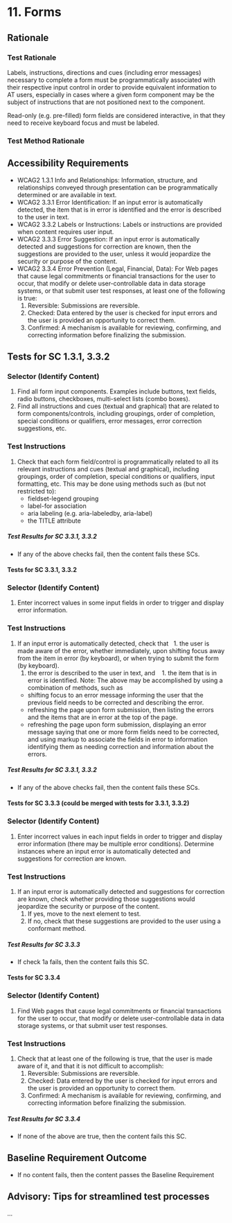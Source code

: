 # 11. Forms
## Rationale
### Test Rationale
Labels, instructions, directions and cues (including error messages) necessary to complete a form must be programmatically associated with their respective input control in order to provide equivalent information to AT users, especially in cases where a given form component may be the subject of instructions that are not positioned next to the component.

Read-only (e.g. pre-filled) form fields are considered interactive, in that they need to receive keyboard focus and must be labeled.

### Test Method Rationale

## Accessibility Requirements
* WCAG2 1.3.1 Info and Relationships: Information, structure, and relationships conveyed through presentation can be programmatically determined or are available in text. 
* WCAG2 3.3.1 Error Identification: If an input error is automatically detected, the item that is in error is identified and the error is described to the user in text.
* WCAG2 3.3.2 Labels or Instructions: Labels or instructions are provided when content requires user input.
* WCAG2 3.3.3 Error Suggestion: If an input error is automatically detected and suggestions for correction are known, then the suggestions are provided to the user, unless it would jeopardize the security or purpose of the content.
* WCAG2 3.3.4 Error Prevention (Legal, Financial, Data): For Web pages that cause legal commitments or financial transactions for the user to occur, that modify or delete user-controllable data in data storage systems, or that submit user test responses, at least one of the following is true:
   1. Reversible: Submissions are reversible.
   1. Checked: Data entered by the user is checked for input errors and the user is provided an opportunity to correct them.
   1. Confirmed: A mechanism is available for reviewing, confirming, and correcting information before finalizing the submission.

## Tests for SC 1.3.1, 3.3.2
### Selector (Identify Content)
1. Find all form input components. Examples include buttons, text fields, radio buttons, checkboxes, multi-select lists (combo boxes).
1. Find all instructions and cues (textual and graphical) that are related to form components/controls, including groupings, order of completion, special conditions or qualifiers, error messages, error correction suggestions, etc. 

### Test Instructions
1. Check that each form field/control is programmatically related to all its relevant instructions and cues (textual and graphical), including groupings, order of completion, special conditions or qualifiers, input formatting, etc. This may be done using methods such as (but not restricted to):
   * fieldset-legend grouping
   * label-for association
   * aria labeling (e.g. aria-labeledby, aria-label)
   * the TITLE attribute

##### Test Results for SC 3.3.1, 3.3.2
* If any of the above checks fail, then the content fails these SCs.

#### Tests for SC 3.3.1, 3.3.2
### Selector (Identify Content)
1. Enter incorrect values in some input fields in order to trigger and display error information.

### Test Instructions
1. If an input error is automatically detected, check that
   1. the user is made aware of the error, whether immediately, upon shifting focus away from the item in error (by keyboard), or when trying to submit the form (by keyboard).
   1. the error is described to the user in text, and 
   1. the item that is in error is identified.
Note: The above may be accomplished by using a combination of methods, such as 
   * shifting focus to an error message informing the user that the previous field needs to be corrected and describing the error.
   * refreshing the page upon form submission, then listing the errors and the items that are in error at the top of the page.
   * refreshing the page upon form submission, displaying an error message saying that one or more form fields need to be corrected, and using markup to associate the fields in error to information identifying them as needing correction and information about the errors.
   
##### Test Results for SC 3.3.1, 3.3.2
* If any of the above checks fail, then the content fails these SCs.

#### Tests for SC 3.3.3 (could be merged with tests for 3.3.1, 3.3.2)
### Selector (Identify Content)
1. Enter incorrect values in each input fields in order to trigger and display error information (there may be multiple error conditions). Determine instances where an input error is automatically detected and suggestions for correction are known.

### Test Instructions
1. If an input error is automatically detected and suggestions for correction are known, check whether providing those  suggestions would jeopardize the security or purpose of the content.
   1. If yes, move to the next element to test.
   1. If no, check that these suggestions are provided to the user using a conformant method.
   
##### Test Results for SC 3.3.3
* If check 1a fails, then the content fails this SC.

#### Tests for SC 3.3.4
### Selector (Identify Content)
1. Find Web pages that cause legal commitments or financial transactions for the user to occur, that modify or delete user-controllable data in data storage systems, or that submit user test responses.

### Test Instructions
1. Check that at least one of the following is true, that the user is made aware of it, and that it is not difficult to accomplish:
   1. Reversible: Submissions are reversible.
   1. Checked: Data entered by the user is checked for input errors and the user is provided an opportunity to correct them.
   1. Confirmed: A mechanism is available for reviewing, confirming, and correcting information before finalizing the submission.
   
##### Test Results for SC 3.3.4
* If none of the above are true, then the content fails this SC.

## Baseline Requirement Outcome
* If no content fails, then the content passes the Baseline Requirement


## Advisory: Tips for streamlined test processes
...

